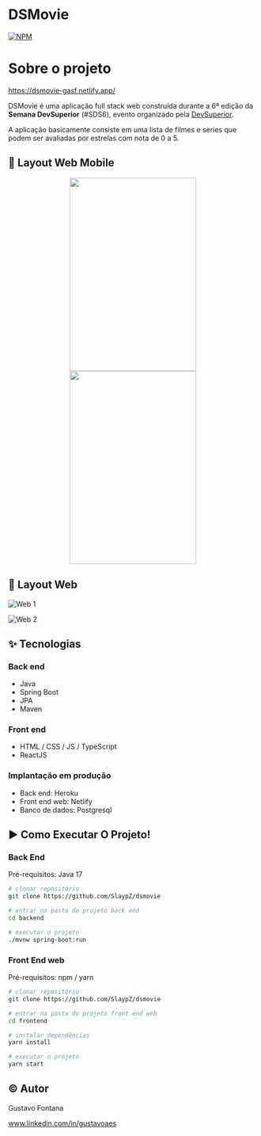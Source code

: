 # DSMovie

[![NPM](https://img.shields.io/npm/l/react)](https://github.com/SlaypZ/dsmovie/blob/main/LICENSE) 

# Sobre o projeto

https://dsmovie-gasf.netlify.app/

DSMovie é uma aplicação full stack web construída durante a 6ª edição da **Semana DevSuperior** (#SDS6), evento organizado pela [DevSuperior]( devsuperior.com.br "Site da DevSuperior").

A aplicação basicamente consiste em uma lista de filmes e series que podem ser avaliadas por estrelas com nota de 0 a 5.

## 🔖 Layout Web Mobile
<p align="center">
  <img src="https://github.com/SlaypZ/dsmovie/blob/main/frontend/public/readme/App-Mobile.jpg" width="256" height="390">
  <img src="https://github.com/SlaypZ/dsmovie/blob/main/frontend/public/readme/App_Mobile_Avaliar.jpg" width="256" height="390">
</p>


## 🔖 Layout Web
![Web 1](https://github.com/SlaypZ/dsmovie/blob/main/frontend/public/readme/App_Web.png)

![Web 2](https://github.com/SlaypZ/dsmovie/blob/main/frontend/public/readme/App_Web_Avaliar.png)

## ✨ Tecnologias
### Back end
- Java
- Spring Boot
- JPA
- Maven
### Front end
- HTML / CSS / JS / TypeScript
- ReactJS
### Implantação em produção
- Back end: Heroku
- Front end web: Netlify
- Banco de dados: Postgresql

## ▶️ Como Executar O Projeto!

### Back End
Pré-requisitos: Java 17

```bash
# clonar repositório
git clone https://github.com/SlaypZ/dsmovie

# entrar na pasta do projeto back end
cd backend

# executar o projeto
./mvnw spring-boot:run
```

### Front End web
Pré-requisitos: npm / yarn

```bash
# clonar repositório
git clone https://github.com/SlaypZ/dsmovie

# entrar na pasta do projeto front end web
cd frontend

# instalar dependências
yarn install

# executar o projeto
yarn start
```

## ©️ Autor

Gustavo Fontana

www.linkedin.com/in/gustavoaes


